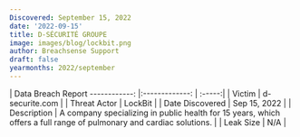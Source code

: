 ```yaml
---
Discovered: September 15, 2022
date: '2022-09-15'
title: D-SÉCURITÉ GROUPE
image: images/blog/lockbit.png
author: Breachsense Support
draft: false
yearmonths: 2022/september
---
```



| Data Breach Report
------------:     |:-------------:    | :-----:|
| Victim      | d-securite.com      | 
| Threat Actor      | LockBit      | 
| Date Discovered      | Sep 15, 2022      | 
| Description      | A company specializing in public health for 15 years, which offers a full range of pulmonary and cardiac solutions.      | 
| Leak Size      | N/A      | 

